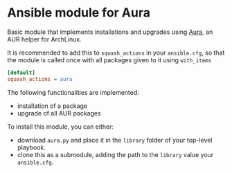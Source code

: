 # Ansible module for Aura

Basic module that implements installations and upgrades using [Aura](https://github.com/aurapm/aura), an AUR helper for ArchLinux.

It is recommended to add this to `squash_actions` in your `ansible.cfg`, so that the module is called once with all packages given to it using `with_items`

```ini
[default]
squash_actions = aura
```

The following functionalities are implemented:

- installation of a package
- upgrade of all AUR packages

To install this module, you can either:

- download `aura.py` and place it in the `library` folder of your top-level playbook.
- clone this as a submodule, adding the path to the `library` value your `ansible.cfg`.
